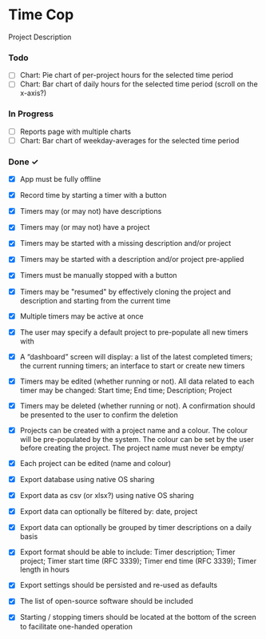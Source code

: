 # Time Cop

Project Description

### Todo

- [ ] Chart: Pie chart of per-project hours for the selected time period  
- [ ] Chart: Bar chart of daily hours for the selected time period (scroll on the x-axis?)  

### In Progress

- [ ] Reports page with multiple charts  
- [ ] Chart: Bar chart of weekday-averages for the selected time period  

### Done ✓

- [x] App must be fully offline  
- [x] Record time by starting a timer with a button  
- [x] Timers may (or may not) have descriptions  
- [x] Timers may (or may not) have a project  
- [x] Timers may be started with a missing description and/or project  
- [x] Timers may be started with a description and/or project pre-applied  
- [x] Timers must be manually stopped with a button  
- [x] Timers may be "resumed" by effectively cloning the project and description and starting from the current time  
- [x] Multiple timers may be active at once  
- [x] The user may specify a default project to pre-populate all new timers with  
- [x] A “dashboard” screen will display: a list of the latest completed timers; the current running timers; an interface to start or create new timers  
- [x] Timers may be edited (whether running or not). All data related to each timer may be changed: Start time; End time; Description; Project  
- [x] Timers may be deleted (whether running or not). A confirmation should be presented to the user to confirm the deletion  
- [x] Projects can be created with a project name and a colour. The colour will be pre-populated by the system. The colour can be set by the user before creating the project. The project name must never be empty/  
- [x] Each project can be edited (name and colour)  
- [x] Export database using native OS sharing  
- [x] Export data as csv (or xlsx?) using native OS sharing  
- [x] Export data can optionally be filtered by: date, project  
- [x] Export data can optionally be grouped by timer descriptions on a daily basis  
- [x] Export format should be able to include: Timer description; Timer project; Timer start time (RFC 3339); Timer end time (RFC 3339); Timer length in hours  
- [x] Export settings should be persisted and re-used as defaults  
- [x] The list of open-source software should be included  
- [x] Starting / stopping timers should be located at the bottom of the screen to facilitate one-handed operation  

